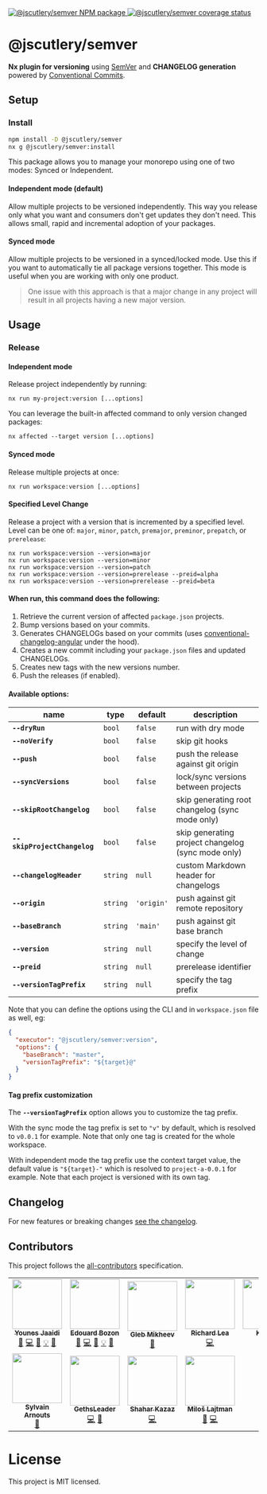 <a href="https://www.npmjs.com/package/@jscutlery/semver" rel="nofollow">
  <img src="https://badgen.net/npm/v/@jscutlery/semver" alt="@jscutlery/semver NPM package">
</a>

<a href="https://codecov.io/gh/jscutlery/semver" rel="nofollow">
  <img src="https://codecov.io/gh/jscutlery/semver/branch/main/graph/badge.svg?token=6LFY2EJ6UG" alt="@jscutlery/semver coverage status" />
</a>

# @jscutlery/semver

**Nx plugin for versioning** using [SemVer](https://semver.org/) and **CHANGELOG generation** powered by [Conventional Commits](https://conventionalcommits.org).

## Setup

### Install

```sh
npm install -D @jscutlery/semver
nx g @jscutlery/semver:install
```

This package allows you to manage your monorepo using one of two modes: Synced or Independent.

#### Independent mode (default)

Allow multiple projects to be versioned independently. This way you release only what you want and consumers don't get updates they don't need. This allows small, rapid and incremental adoption of your packages.

#### Synced mode

Allow multiple projects to be versioned in a synced/locked mode. Use this if you want to automatically tie all package versions together. This mode is useful when you are working with only one product.

> One issue with this approach is that a major change in any project will result in all projects having a new major version.

## Usage

### Release

#### Independent mode

Release project independently by running:

```
nx run my-project:version [...options]
```

You can leverage the built-in affected command to only version changed packages:

```
nx affected --target version [...options]
```

#### Synced mode

Release multiple projects at once:

```
nx run workspace:version [...options]
```

#### Specified Level Change

Release a project with a version that is incremented by a specified level.
Level can be one of: `major`, `minor`, `patch`, `premajor`, `preminor`, `prepatch`, or `prerelease`:

```
nx run workspace:version --version=major
nx run workspace:version --version=minor
nx run workspace:version --version=patch
nx run workspace:version --version=prerelease --preid=alpha
nx run workspace:version --version=prerelease --preid=beta
```

#### When run, this command does the following:

1. Retrieve the current version of affected `package.json` projects.
2. Bump versions based on your commits.
3. Generates CHANGELOGs based on your commits (uses [conventional-changelog-angular](https://github.com/conventional-changelog/conventional-changelog/tree/master/packages/conventional-changelog-angular) under the hood).
4. Creates a new commit including your `package.json` files and updated CHANGELOGs.
5. Creates new tags with the new versions number.
6. Push the releases (if enabled).

#### Available options:

| name                         | type     | default    | description                                        |
| ---------------------------- | -------- | ---------- | -------------------------------------------------- |
| **`--dryRun`**               | `bool`   | `false`    | run with dry mode                                  |
| **`--noVerify`**             | `bool`   | `false`    | skip git hooks                                     |
| **`--push`**                 | `bool`   | `false`    | push the release against git origin                |
| **`--syncVersions`**         | `bool`   | `false`    | lock/sync versions between projects                |
| **`--skipRootChangelog`**    | `bool`   | `false`    | skip generating root changelog (sync mode only)    |
| **`--skipProjectChangelog`** | `bool`   | `false`    | skip generating project changelog (sync mode only) |
| **`--changelogHeader`**      | `string` | `null`     | custom Markdown header for changelogs              |
| **`--origin`**               | `string` | `'origin'` | push against git remote repository                 |
| **`--baseBranch`**           | `string` | `'main'`   | push against git base branch                       |
| **`--version`**              | `string` | `null`     | specify the level of change                        |
| **`--preid`**                | `string` | `null`     | prerelease identifier                              |
| **`--versionTagPrefix`**     | `string` | `null`     | specify the tag prefix                             |

Note that you can define the options using the CLI and in `workspace.json` file as well, eg:

```json
{
  "executor": "@jscutlery/semver:version",
  "options": {
    "baseBranch": "master",
    "versionTagPrefix": "${target}@"
  }
}
```

#### Tag prefix customization

The **`--versionTagPrefix`** option allows you to customize the tag prefix.

With the sync mode the tag prefix is set to `"v"` by default, which is resolved to `v0.0.1` for example. Note that only one tag is created for the whole workspace.

With independent mode the tag prefix use the context target value, the default value is `"${target}-"` which is resolved to `project-a-0.0.1` for example. Note that each project is versioned with its own tag.

## Changelog

For new features or breaking changes [see the changelog](https://github.com/jscutlery/nx-plugin-semver/blob/main/packages/semver/CHANGELOG.md).

## Contributors

This project follows the [all-contributors](https://github.com/all-contributors/all-contributors) specification.

<!-- ALL-CONTRIBUTORS-LIST:START - Do not remove or modify this section -->
<!-- prettier-ignore-start -->
<!-- markdownlint-disable -->
<table>
  <tr>
    <td align="center"><a href="https://marmicode.io/"><img src="https://avatars2.githubusercontent.com/u/2674658?v=4?s=100" width="100px;" alt=""/><br /><sub><b>Younes Jaaidi</b></sub></a><br /><a href="https://github.com/jscutlery/semver/issues?q=author%3Ayjaaidi" title="Bug reports">🐛</a> <a href="https://github.com/jscutlery/semver/commits?author=yjaaidi" title="Code">💻</a> <a href="https://github.com/jscutlery/semver/commits?author=yjaaidi" title="Documentation">📖</a> <a href="#example-yjaaidi" title="Examples">💡</a> <a href="#ideas-yjaaidi" title="Ideas, Planning, & Feedback">🤔</a></td>
    <td align="center"><a href="https://www.codamit.dev/"><img src="https://avatars0.githubusercontent.com/u/8522558?v=4?s=100" width="100px;" alt=""/><br /><sub><b>Edouard Bozon</b></sub></a><br /><a href="https://github.com/jscutlery/semver/issues?q=author%3Aedbzn" title="Bug reports">🐛</a> <a href="https://github.com/jscutlery/semver/commits?author=edbzn" title="Code">💻</a> <a href="https://github.com/jscutlery/semver/commits?author=edbzn" title="Documentation">📖</a> <a href="#example-edbzn" title="Examples">💡</a> <a href="#ideas-edbzn" title="Ideas, Planning, & Feedback">🤔</a></td>
    <td align="center"><a href="http://betaagency.ru/"><img src="https://avatars.githubusercontent.com/u/1610882?v=4?s=100" width="100px;" alt=""/><br /><sub><b>Gleb Mikheev</b></sub></a><br /><a href="#ideas-glebmachine" title="Ideas, Planning, & Feedback">🤔</a></td>
    <td align="center"><a href="http://chigix.com/"><img src="https://avatars.githubusercontent.com/u/2692787?v=4?s=100" width="100px;" alt=""/><br /><sub><b>Richard Lea</b></sub></a><br /><a href="https://github.com/jscutlery/semver/commits?author=chigix" title="Code">💻</a></td>
    <td align="center"><a href="https://github.com/Katona"><img src="https://avatars.githubusercontent.com/u/1146931?v=4?s=100" width="100px;" alt=""/><br /><sub><b>Katona</b></sub></a><br /><a href="https://github.com/jscutlery/semver/issues?q=author%3AKatona" title="Bug reports">🐛</a> <a href="https://github.com/jscutlery/semver/commits?author=Katona" title="Code">💻</a></td>
    <td align="center"><a href="https://github.com/ntziolis"><img src="https://avatars.githubusercontent.com/u/265338?v=4?s=100" width="100px;" alt=""/><br /><sub><b>ntziolis</b></sub></a><br /><a href="https://github.com/jscutlery/semver/issues?q=author%3Antziolis" title="Bug reports">🐛</a></td>
    <td align="center"><a href="https://github.com/RicardoJBarrios"><img src="https://avatars.githubusercontent.com/u/14352238?v=4?s=100" width="100px;" alt=""/><br /><sub><b>RicardoJBarrios</b></sub></a><br /><a href="https://github.com/jscutlery/semver/commits?author=RicardoJBarrios" title="Code">💻</a> <a href="#ideas-RicardoJBarrios" title="Ideas, Planning, & Feedback">🤔</a></td>
  </tr>
  <tr>
    <td align="center"><a href="https://github.com/sylvainar"><img src="https://avatars.githubusercontent.com/u/9823286?v=4?s=100" width="100px;" alt=""/><br /><sub><b>Sylvain Arnouts</b></sub></a><br /><a href="https://github.com/jscutlery/semver/issues?q=author%3Asylvainar" title="Bug reports">🐛</a></td>
    <td align="center"><a href="https://github.com/GethsLeader"><img src="https://avatars.githubusercontent.com/u/7333062?v=4?s=100" width="100px;" alt=""/><br /><sub><b>GethsLeader</b></sub></a><br /><a href="https://github.com/jscutlery/semver/commits?author=GethsLeader" title="Code">💻</a> <a href="#ideas-GethsLeader" title="Ideas, Planning, & Feedback">🤔</a></td>
    <td align="center"><a href="https://github.com/shaharkazaz"><img src="https://avatars.githubusercontent.com/u/17194830?v=4?s=100" width="100px;" alt=""/><br /><sub><b>Shahar Kazaz</b></sub></a><br /><a href="https://github.com/jscutlery/semver/commits?author=shaharkazaz" title="Code">💻</a></td>
    <td align="center"><a href="https://github.com/miluoshi"><img src="https://avatars.githubusercontent.com/u/1130547?v=4?s=100" width="100px;" alt=""/><br /><sub><b>Miloš Lajtman</b></sub></a><br /><a href="https://github.com/jscutlery/semver/issues?q=author%3Amiluoshi" title="Bug reports">🐛</a> <a href="https://github.com/jscutlery/semver/commits?author=miluoshi" title="Code">💻</a></td>
  </tr>
</table>

<!-- markdownlint-restore -->
<!-- prettier-ignore-end -->

<!-- ALL-CONTRIBUTORS-LIST:END -->

# License

This project is MIT licensed.
